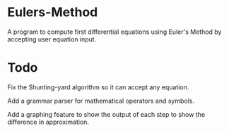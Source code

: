 # Eulers-Method
A program to compute first differential equations using Euler's Method by accepting user equation input.

# Todo
Fix the Shunting-yard algorithm so it can accept any equation.

Add a grammar parser for mathematical operators and symbols.

Add a graphing feature to show the output of each step to show the difference in approximation.

